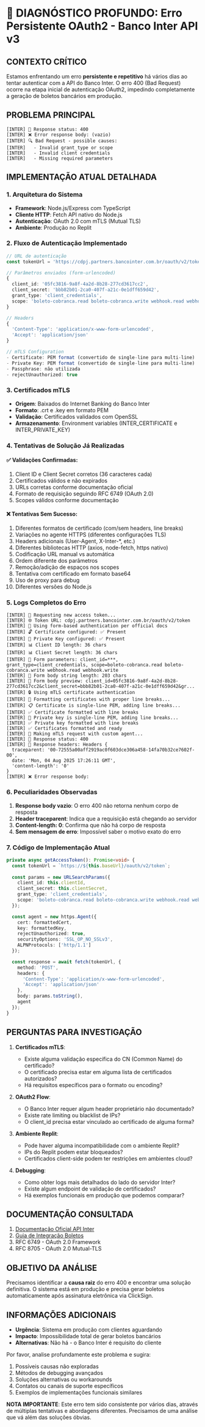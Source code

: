 # 🔴 DIAGNÓSTICO PROFUNDO: Erro Persistente OAuth2 - Banco Inter API v3

## CONTEXTO CRÍTICO
Estamos enfrentando um erro **persistente e repetitivo** há vários dias ao tentar autenticar com a API do Banco Inter. O erro 400 (Bad Request) ocorre na etapa inicial de autenticação OAuth2, impedindo completamente a geração de boletos bancários em produção.

## PROBLEMA PRINCIPAL
```
[INTER] 📡 Response status: 400
[INTER] ❌ Error response body: (vazio)
[INTER] 🔍 Bad Request - possible causes:
[INTER]   - Invalid grant_type or scope
[INTER]   - Invalid client credentials
[INTER]   - Missing required parameters
```

## IMPLEMENTAÇÃO ATUAL DETALHADA

### 1. Arquitetura do Sistema
- **Framework**: Node.js/Express com TypeScript
- **Cliente HTTP**: Fetch API nativo do Node.js
- **Autenticação**: OAuth 2.0 com mTLS (Mutual TLS)
- **Ambiente**: Produção no Replit

### 2. Fluxo de Autenticação Implementado
```typescript
// URL de autenticação
const tokenUrl = 'https://cdpj.partners.bancointer.com.br/oauth/v2/token';

// Parâmetros enviados (form-urlencoded)
{
  client_id: '05fc3816-9a8f-4a2d-8b28-277cd3617cc2',
  client_secret: 'bbb82b01-2ca0-407f-a21c-0e1dff659d42',
  grant_type: 'client_credentials',
  scope: 'boleto-cobranca.read boleto-cobranca.write webhook.read webhook.write'
}

// Headers
{
  'Content-Type': 'application/x-www-form-urlencoded',
  'Accept': 'application/json'
}

// mTLS Configuration
- Certificate: PEM format (convertido de single-line para multi-line)
- Private Key: PEM format (convertido de single-line para multi-line)
- Passphrase: não utilizada
- rejectUnauthorized: true
```

### 3. Certificados mTLS
- **Origem**: Baixados do Internet Banking do Banco Inter
- **Formato**: .crt e .key em formato PEM
- **Validação**: Certificados validados com OpenSSL
- **Armazenamento**: Environment variables (INTER_CERTIFICATE e INTER_PRIVATE_KEY)

### 4. Tentativas de Solução Já Realizadas

#### ✅ Validações Confirmadas:
1. Client ID e Client Secret corretos (36 caracteres cada)
2. Certificados válidos e não expirados
3. URLs corretas conforme documentação oficial
4. Formato de requisição seguindo RFC 6749 (OAuth 2.0)
5. Scopes válidos conforme documentação

#### ❌ Tentativas Sem Sucesso:
1. Diferentes formatos de certificado (com/sem headers, line breaks)
2. Variações no agente HTTPS (diferentes configurações TLS)
3. Headers adicionais (User-Agent, X-Inter-*, etc.)
4. Diferentes bibliotecas HTTP (axios, node-fetch, https nativo)
5. Codificação URL manual vs automática
6. Ordem diferente dos parâmetros
7. Remoção/adição de espaços nos scopes
8. Tentativa com certificado em formato base64
9. Uso de proxy para debug
10. Diferentes versões do Node.js

### 5. Logs Completos do Erro
```
[INTER] 🔑 Requesting new access token...
[INTER] 🌐 Token URL: cdpj.partners.bancointer.com.br/oauth/v2/token
[INTER] 📄 Using form-based authentication per official docs
[INTER] 🔓 Certificate configured: ✅ Present
[INTER] 🔑 Private Key configured: ✅ Present
[INTER] 📊 Client ID length: 36 chars
[INTER] 📊 Client Secret length: 36 chars
[INTER] 📝 Form parameters: client_id=***, grant_type=client_credentials, scope=boleto-cobranca.read boleto-cobranca.write webhook.read webhook.write
[INTER] 📝 Form body string length: 203 chars
[INTER] 📝 Form body preview: client_id=05fc3816-9a8f-4a2d-8b28-277cd3617cc2&client_secret=bbb82b01-2ca0-407f-a21c-0e1dff659d42&gr...
[INTER] 🔒 Using mTLS certificate authentication
[INTER] 🔄 Formatting certificates with proper line breaks...
[INTER] 📋 Certificate is single-line PEM, adding line breaks...
[INTER] ✅ Certificate formatted with line breaks
[INTER] 🔑 Private key is single-line PEM, adding line breaks...
[INTER] ✅ Private key formatted with line breaks
[INTER] ✅ Certificates formatted and ready
[INTER] 🚀 Making mTLS request with custom agent...
[INTER] 📡 Response status: 400
[INTER] 📡 Response headers: Headers {
  traceparent: '00-72555a00aff2919ac0f603dce306a458-14fa70b32ce7602f-00',
  date: 'Mon, 04 Aug 2025 17:26:11 GMT',
  'content-length': '0'
}
[INTER] ❌ Error response body: 
```

### 6. Peculiaridades Observadas
1. **Response body vazio**: O erro 400 não retorna nenhum corpo de resposta
2. **Header traceparent**: Indica que a requisição está chegando ao servidor
3. **Content-length: 0**: Confirma que não há corpo de resposta
4. **Sem mensagem de erro**: Impossível saber o motivo exato do erro

### 7. Código de Implementação Atual
```typescript
private async getAccessToken(): Promise<void> {
  const tokenUrl = `https://${this.baseUrl}/oauth/v2/token`;
  
  const params = new URLSearchParams({
    client_id: this.clientId,
    client_secret: this.clientSecret,
    grant_type: 'client_credentials',
    scope: 'boleto-cobranca.read boleto-cobranca.write webhook.read webhook.write'
  });

  const agent = new https.Agent({
    cert: formattedCert,
    key: formattedKey,
    rejectUnauthorized: true,
    securityOptions: 'SSL_OP_NO_SSLv3',
    ALPNProtocols: ['http/1.1']
  });

  const response = await fetch(tokenUrl, {
    method: 'POST',
    headers: {
      'Content-Type': 'application/x-www-form-urlencoded',
      'Accept': 'application/json'
    },
    body: params.toString(),
    agent
  });
}
```

## PERGUNTAS PARA INVESTIGAÇÃO

1. **Certificados mTLS**:
   - Existe alguma validação específica do CN (Common Name) do certificado?
   - O certificado precisa estar em alguma lista de certificados autorizados?
   - Há requisitos específicos para o formato ou encoding?

2. **OAuth2 Flow**:
   - O Banco Inter requer algum header proprietário não documentado?
   - Existe rate limiting ou blacklist de IPs?
   - O client_id precisa estar vinculado ao certificado de alguma forma?

3. **Ambiente Replit**:
   - Pode haver alguma incompatibilidade com o ambiente Replit?
   - IPs do Replit podem estar bloqueados?
   - Certificados client-side podem ter restrições em ambientes cloud?

4. **Debugging**:
   - Como obter logs mais detalhados do lado do servidor Inter?
   - Existe algum endpoint de validação de certificados?
   - Há exemplos funcionais em produção que podemos comparar?

## DOCUMENTAÇÃO CONSULTADA
1. [Documentação Oficial API Inter](https://developers.inter.co/references/autenticacao)
2. [Guia de Integração Boletos](https://developers.inter.co/references/cobrancas)
3. RFC 6749 - OAuth 2.0 Framework
4. RFC 8705 - OAuth 2.0 Mutual-TLS

## OBJETIVO DA ANÁLISE
Precisamos identificar a **causa raiz** do erro 400 e encontrar uma solução definitiva. O sistema está em produção e precisa gerar boletos automaticamente após assinatura eletrônica via ClickSign.

## INFORMAÇÕES ADICIONAIS
- **Urgência**: Sistema em produção com clientes aguardando
- **Impacto**: Impossibilidade total de gerar boletos bancários
- **Alternativas**: Não há - o Banco Inter é requisito do cliente

Por favor, analise profundamente este problema e sugira:
1. Possíveis causas não exploradas
2. Métodos de debugging avançados
3. Soluções alternativas ou workarounds
4. Contatos ou canais de suporte específicos
5. Exemplos de implementações funcionais similares

**NOTA IMPORTANTE**: Este erro tem sido consistente por vários dias, através de múltiplas tentativas e abordagens diferentes. Precisamos de uma análise que vá além das soluções óbvias.